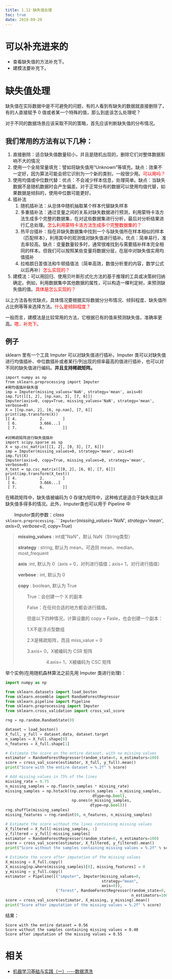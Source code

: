 ```yaml
---
title: 1.12 缺失值处理
toc: true
date: 2019-09-20
---
```

# 可以补充进来的

- 查看缺失值的方法补充下。
- 建模法要补充下。

# 缺失值处理

缺失值在实际数据中是不可避免的问题，有的人看到有缺失的数据就直接删除了，有的人直接赋予 0 值或者某一个特殊的值，那么到底该怎么处理呢？

对于不同的数据场景应该采取不同的策略，首先应该判断缺失值的分布情况。


## 我们常用的方法有以下几种：

1. 直接删除：适合缺失值数量较小，并且是随机出现的，删除它们对整体数据影响不大的情况
2. 使用一个全局常量填充：譬如将缺失值用“Unknown”等填充。缺点：效果不一定好，因为算法可能会把它识别为一个新的类别，一般很少用。<span style="color:red;">可以用吗？</span>
3. 使用均值或中位数代替：优点：不会减少样本信息，处理简单。缺点：当缺失数据不是随机数据时会产生偏差。对于正常分布的数据可以使用均值代替，如果数据是倾斜的，使用中位数可能更好。
4. 插补法
    1. 随机插补法：从总体中随机抽取某个样本代替缺失样本
    2. 多重插补法：通过变量之间的关系对缺失数据进行预测，利用蒙特卡洛方法生成多个完整的数据集，在对这些数据集进行分析，最后对分析结果进行汇总处理。<span style="color:red;">怎么利用蒙特卡洛方法生成多个完整数据集的？</span>
    3. 热平台插补：指在非缺失数据集中找到一个与缺失值所在样本相似的样本（匹配样本），利用其中的观测值对缺失值进行插补。优点：简单易行，准去率较高。缺点：变量数量较多时，通常很难找到与需要插补样本完全相同的样本。但我们可以按照某些变量将数据分层，在层中对缺失值实用均值插补
    4. 拉格朗日差值法和牛顿插值法（简单高效，数值分析里的内容，数学公式以后再补）<span style="color:red;">怎么实现的？</span>
5. 建模法：可以用回归、使用贝叶斯形式化方法的基于推理的工具或决策树归纳确定。例如，利用数据集中其他数据的属性，可以构造一棵判定树，来预测缺失值的值。<span style="color:red;">具体是怎么实现的？</span>


以上方法各有优缺点，具体情况要根据实际数据分分布情况、倾斜程度、缺失值所占比例等等来选择方法。<span style="color:red;">什么是倾斜程度？</span>

一般而言，建模法是比较常用的方法，它根据已有的值来预测缺失值，准确率更高。<span style="color:red;">嗯，补充下。</span>



## 例子


sklearn 里有一个工具 Imputer 可以对缺失值进行插补。Imputer 类可以对缺失值进行均值插补、中位数插补或者某行/列出现的频率最高的值进行插补，也可以对不同的缺失值进行编码。**并且支持稀疏矩阵。**

```
import numpy as np
from sklearn.preprocessing import Imputer
#用均值插补缺失值
imp = Imputer(missing_values='NaN', strategy='mean', axis=0)
imp.fit([[1, 2], [np.nan, 3], [7, 6]])
Imputer(axis=0, copy=True, missing_values='NaN', strategy='mean', verbose=0)
X = [[np.nan, 2], [6, np.nan], [7, 6]]
print(imp.transform(X))
[[ 4.          2.        ]
 [ 6.          3.666...]
 [ 7.          6.        ]]

#对稀疏矩阵进行缺失值插补
import scipy.sparse as sp
X = sp.csc_matrix([[1, 2], [0, 3], [7, 6]])
imp = Imputer(missing_values=0, strategy='mean', axis=0)
imp.fit(X)
Imputer(axis=0, copy=True, missing_values=0, strategy='mean', verbose=0)
X_test = sp.csc_matrix([[0, 2], [6, 0], [7, 6]])
print(imp.transform(X_test))
[[ 4.          2.        ]
 [ 6.          3.666...]
 [ 7.          6.        ]]
```

在稀疏矩阵中，缺失值被编码为 0 存储为矩阵中，这种格式是适合于缺失值比非缺失值多得多的情况。此外，Imputer类也可以用于 Pipeline 中



　　Imputor类的参数：*class* `sklearn.preprocessing.``Imputer`(*missing_values='NaN'*, *strategy='mean'*, *axis=0*, *verbose=0*, *copy=True*)[
](https://github.com/scikit-learn/scikit-learn/blob/51a765a/sklearn/preprocessing/imputation.py#L64)

> **missing_values** : int或"NaN"，默认 NaN（String类型）
>
> **strategy** : string, 默认为 mean，可选则 mean、median、most_frequent
>
> **axis** :int, 默认为 0（axis = 0，对列进行插值；axis= 1，对行进行插值）
>
> **verbose** : int, 默认为 0
>
> **copy** : boolean, 默认为 True
>
> 　　True：会创建一个 X 的副本
>
> 　　False：在任何合适的地方都会进行插值。
>
> 　　但是以下四种情况，计算设置的 copy = Fasle，也会创建一个副本：
>
> 　　1.X不是浮点型数组
>
> 　　2.X是稀疏矩阵，而且 miss_value = 0
>
> 　　3.axis= 0，X被编码为 CSR 矩阵
>
> 　　　　　　 4.axis= 1，X被编码为 CSC 矩阵


举个实例(在用随机森林算法之前先用 Imputer 类进行处理)：


```py
import numpy as np

from sklearn.datasets import load_boston
from sklearn.ensemble import RandomForestRegressor
from sklearn.pipeline import Pipeline
from sklearn.preprocessing import Imputer
from sklearn.cross_validation import cross_val_score

rng = np.random.RandomState(0)

dataset = load_boston()
X_full, y_full = dataset.data, dataset.target
n_samples = X_full.shape[0]
n_features = X_full.shape[1]

# Estimate the score on the entire dataset, with no missing values
estimator = RandomForestRegressor(random_state=0, n_estimators=100)
score = cross_val_score(estimator, X_full, y_full).mean()
print("Score with the entire dataset = %.2f" % score)

# Add missing values in 75% of the lines
missing_rate = 0.75
n_missing_samples = np.floor(n_samples * missing_rate)
missing_samples = np.hstack((np.zeros(n_samples - n_missing_samples,
                                      dtype=np.bool),
                             np.ones(n_missing_samples,
                                     dtype=np.bool)))
rng.shuffle(missing_samples)
missing_features = rng.randint(0, n_features, n_missing_samples)

# Estimate the score without the lines containing missing values
X_filtered = X_full[~missing_samples, :]
y_filtered = y_full[~missing_samples]
estimator = RandomForestRegressor(random_state=0, n_estimators=100)
score = cross_val_score(estimator, X_filtered, y_filtered).mean()
print("Score without the samples containing missing values = %.2f" % score)

# Estimate the score after imputation of the missing values
X_missing = X_full.copy()
X_missing[np.where(missing_samples)[0], missing_features] = 0
y_missing = y_full.copy()
estimator = Pipeline([("imputer", Imputer(missing_values=0,
                                          strategy="mean",
                                          axis=0)),
                      ("forest", RandomForestRegressor(random_state=0,
                                                       n_estimators=100))])
score = cross_val_score(estimator, X_missing, y_missing).mean()
print("Score after imputation of the missing values = %.2f" % score)
```

结果：

```
Score with the entire dataset = 0.56
Score without the samples containing missing values = 0.48
Score after imputation of the missing values = 0.55
```



# 相关

- [机器学习基础与实践（一）----数据清洗](https://www.cnblogs.com/charlotte77/p/5606926.html)
